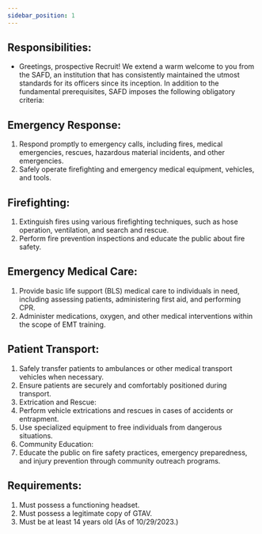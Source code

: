 ```yaml
---
sidebar_position: 1
---
```


##  Responsibilities:
- Greetings, prospective Recruit! We extend a warm welcome to you from the SAFD, an institution that has consistently maintained the utmost standards for its officers since its inception. In addition to the fundamental prerequisites, SAFD imposes the following obligatory criteria:


##  Emergency Response:
1. Respond promptly to emergency calls, including fires, medical emergencies, rescues, hazardous material incidents, and other emergencies.
2. Safely operate firefighting and emergency medical equipment, vehicles, and tools.

##  Firefighting:
1. Extinguish fires using various firefighting techniques, such as hose operation, ventilation, and search and rescue.
2. Perform fire prevention inspections and educate the public about fire safety.

##  Emergency Medical Care:
1. Provide basic life support (BLS) medical care to individuals in need, including assessing patients, administering first aid, and performing CPR.
2. Administer medications, oxygen, and other medical interventions within the scope of EMT training.


##  Patient Transport:
1. Safely transfer patients to ambulances or other medical transport vehicles when necessary.
2. Ensure patients are securely and comfortably positioned during transport.
3. Extrication and Rescue:
4. Perform vehicle extrications and rescues in cases of accidents or entrapment.
5. Use specialized equipment to free individuals from dangerous situations.
6. Community Education:
7. Educate the public on fire safety practices, emergency preparedness, and injury prevention through community outreach programs.



## Requirements:
1. Must possess a functioning headset.
2. Must possess a legitimate copy of GTAV.
3. Must be at least 14 years old (As of 10/29/2023.)


